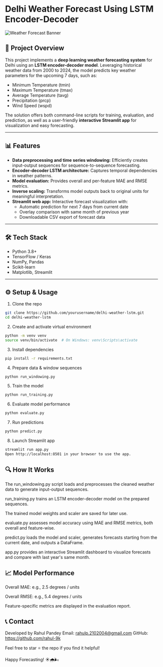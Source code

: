 # Delhi Weather Forecast Using LSTM Encoder-Decoder

![Weather Forecast Banner](https://images.unsplash.com/photo-1506744038136-46273834b3fb?auto=format&fit=crop&w=1200&q=80)

## 🚀 Project Overview

This project implements a **deep learning weather forecasting system** for Delhi using an **LSTM encoder-decoder model**. Leveraging historical weather data from 2000 to 2024, the model predicts key weather parameters for the upcoming 7 days, such as:

- Minimum Temperature (tmin)
- Maximum Temperature (tmax)
- Average Temperature (tavg)
- Precipitation (prcp)
- Wind Speed (wspd)

The solution offers both command-line scripts for training, evaluation, and prediction, as well as a user-friendly **interactive Streamlit app** for visualization and easy forecasting.

---

## 📊 Features

- **Data preprocessing and time series windowing:** Efficiently creates input-output sequences for sequence-to-sequence forecasting.
- **Encoder-decoder LSTM architecture:** Captures temporal dependencies in weather patterns.
- **Model evaluation:** Provides overall and per-feature MAE and RMSE metrics.
- **Inverse scaling:** Transforms model outputs back to original units for meaningful interpretation.
- **Streamlit web app:** Interactive forecast visualization with:
  - Automatic prediction for next 7 days from current date
  - Overlay comparison with same month of previous year
  - Downloadable CSV export of forecast data

---

## 🛠️ Tech Stack

- Python 3.8+
- TensorFlow / Keras
- NumPy, Pandas
- Scikit-learn
- Matplotlib, Streamlit

---

## ⚙️ Setup & Usage
1. Clone the repo
```bash
git clone https://github.com/yourusername/delhi-weather-lstm.git
cd delhi-weather-lstm
```
2. Create and activate virtual environment
```bash
python -m venv venv
source venv/bin/activate  # On Windows: venv\Scripts\activate
```
3. Install dependencies
```bash
pip install -r requirements.txt
```
4. Prepare data & window sequences
```bash
python run_windowing.py
```
5. Train the model
```bash
python run_training.py
```
6. Evaluate model performance
```bash
python evaluate.py
```
7. Run predictions
```bash
python predict.py
```
8. Launch Streamlit app
```bash
streamlit run app.py
Open http://localhost:8501 in your browser to use the app.
```

## 🔍 How It Works
The run_windowing.py script loads and preprocesses the cleaned weather data to generate input-output sequences.

run_training.py trains an LSTM encoder-decoder model on the prepared sequences.

The trained model weights and scaler are saved for later use.

evaluate.py assesses model accuracy using MAE and RMSE metrics, both overall and feature-wise.

predict.py loads the model and scaler, generates forecasts starting from the current date, and outputs a DataFrame.

app.py provides an interactive Streamlit dashboard to visualize forecasts and compare with last year's same month.

## 📈 Model Performance
Overall MAE: e.g., 2.5 degrees / units

Overall RMSE: e.g., 5.4 degrees / units

Feature-specific metrics are displayed in the evaluation report.

## 📞 Contact
Developed by Rahul Pandey
Email: rahulp.2102004@gmail.com
GitHub: https://github.com/rahul-9k

Feel free to star ⭐ the repo if you find it helpful!

Happy Forecasting! ☀️🌧️🌬️

